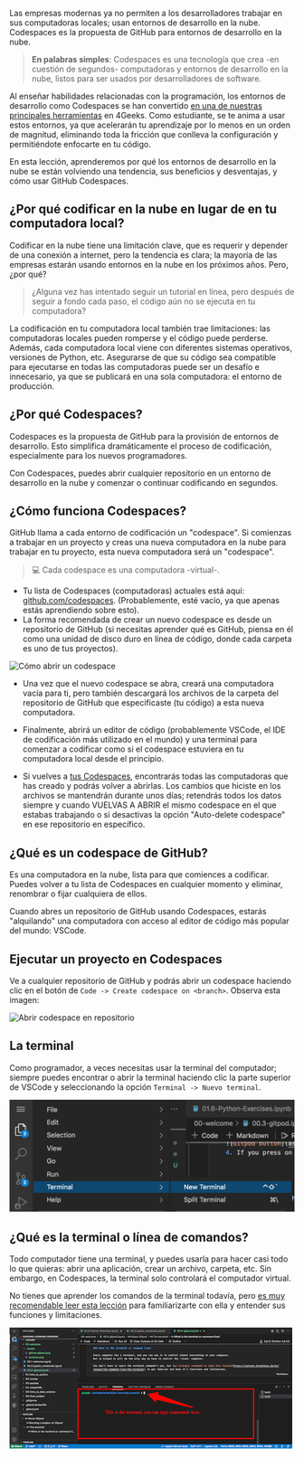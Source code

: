 Las empresas modernas ya no permiten a los desarrolladores trabajar en sus computadoras locales; usan entornos de desarrollo en la nube. Codespaces es la propuesta de GitHub para entornos de desarrollo en la nube.

> **En palabras simples**: Codespaces es una tecnología que crea -en cuestión de segundos- computadoras y entornos de desarrollo en la nube, listos para ser usados por desarrolladores de software.

Al enseñar habilidades relacionadas con la programación, los entornos de desarrollo como Codespaces se han convertido [en una de nuestras principales herramientas](https://4geeks.com/lesson/4geeks-teaching-tools) en 4Geeks. Como estudiante, se te anima a usar estos entornos, ya que acelerarán tu aprendizaje por lo menos en un orden de magnitud, eliminando toda la fricción que conlleva la configuración y permitiéndote enfocarte en tu código.

En esta lección, aprenderemos por qué los entornos de desarrollo en la nube se están volviendo una tendencia, sus beneficios y desventajas, y cómo usar GitHub Codespaces.

## ¿Por qué codificar en la nube en lugar de en tu computadora local?

Codificar en la nube tiene una limitación clave, que es requerir y depender de una conexión a internet, pero la tendencia es clara; la mayoría de las empresas estarán usando entornos en la nube en los próximos años. Pero, ¿por qué?

> ¿Alguna vez has intentado seguir un tutorial en línea, pero después de seguir a fondo cada paso, el código aún no se ejecuta en tu computadora?

La codificación en tu computadora local también trae limitaciones: las computadoras locales pueden romperse y el código puede perderse. Además, cada computadora local viene con diferentes sistemas operativos, versiones de Python, etc. Asegurarse de que su código sea compatible para ejecutarse en todas las computadoras puede ser un desafío e innecesario, ya que se publicará en una sola computadora: el entorno de producción.

## ¿Por qué Codespaces?

Codespaces es la propuesta de GitHub para la provisión de entornos de desarrollo. Esto simplifica dramáticamente el proceso de codificación, especialmente para los nuevos programadores.

Con Codespaces, puedes abrir cualquier repositorio en un entorno de desarrollo en la nube y comenzar o continuar codificando en segundos.

## ¿Cómo funciona Codespaces?

GitHub llama a cada entorno de codificación un "codespace". Si comienzas a trabajar en un proyecto y creas una nueva computadora en la nube para trabajar en tu proyecto, esta nueva computadora será un "codespace".

> 💻 Cada codespace es una computadora -virtual-.

- Tu lista de Codespaces (computadoras) actuales está aquí: [github.com/codespaces](https://github.com/codespaces). (Probablemente, esté vacío, ya que apenas estás aprendiendo sobre esto).
- La forma recomendada de crear un nuevo codespace es desde un repositorio de GitHub (si necesitas aprender qué es GitHub, piensa en él como una unidad de disco duro en línea de código, donde cada carpeta es uno de tus proyectos).

![Cómo abrir un codespace](https://github.com/breatheco-de/content/blob/master/src/assets/images/create-codespace.gif?raw=true)

- Una vez que el nuevo codespace se abra, creará una computadora vacía para ti, pero también descargará los archivos de la carpeta del repositorio de GitHub que especificaste (tu código) a esta nueva computadora.

- Finalmente, abrirá un editor de código (probablemente VSCode, el IDE de codificación más utilizado en el mundo) y una terminal para comenzar a codificar como si el codespace estuviera en tu computadora local desde el principio.

- Si vuelves a [tus Codespaces](https://github.com/codespaces), encontrarás todas las computadoras que has creado y podrás volver a abrirlas. Los cambios que hiciste en los archivos se mantendrán durante unos días; retendrás todos los datos siempre y cuando VUELVAS A ABRIR el mismo codespace en el que estabas trabajando o si desactivas la opción "Auto-delete codespace" en ese repositorio en específico.

## ¿Qué es un codespace de GitHub?

Es una computadora en la nube, lista para que comiences a codificar. Puedes volver a tu lista de Codespaces en cualquier momento y eliminar, renombrar o fijar cualquiera de ellos.

Cuando abres un repositorio de GitHub usando Codespaces, estarás "alquilando" una computadora con acceso al editor de código más popular del mundo: VSCode.

## Ejecutar un proyecto en Codespaces

Ve a cualquier repositorio de GitHub y podrás abrir un codespace haciendo clic en el botón de `Code -> Create codespace on <branch>`. Observa esta imagen:

![Abrir codespace en repositorio](https://github.com/breatheco-de/content/blob/master/src/assets/images/open-codespace.png?raw=true)

## La terminal

Como programador, a veces necesitas usar la terminal del computador; siempre puedes encontrar o abrir la terminal haciendo clic la parte superior de VSCode y seleccionando la opción `Terminal -> Nuevo terminal`.

![Cómo abrir una terminal en VSCode](https://github.com/breatheco-de/content/raw/master/src/assets/images/terminal.png?raw=true)

## ¿Qué es la terminal o línea de comandos?

Todo computador tiene una terminal, y puedes usarla para hacer casi todo lo que quieras: abrir una aplicación, crear un archivo, carpeta, etc. Sin embargo, en Codespaces, la terminal solo controlará el computador virtual.

No tienes que aprender los comandos de la terminal todavía, pero [es muy recomendable leer esta lección](https://4geeks.com/lesson/the-command-line-the-terminal) para familiarizarte con ella y entender sus funciones y limitaciones.

![Terminal de VSCode](https://github.com/breatheco-de/content/blob/master/src/assets/images/terminal-command.png?raw=true)

